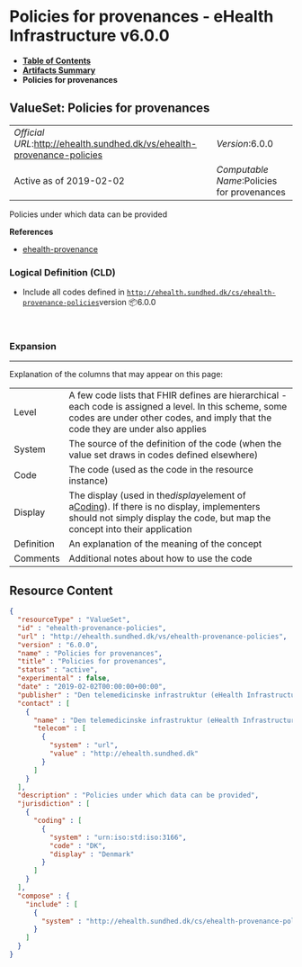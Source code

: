 # Policies for provenances - eHealth Infrastructure v6.0.0

* [**Table of Contents**](toc.md)
* [**Artifacts Summary**](artifacts.md)
* **Policies for provenances**

## ValueSet: Policies for provenances 

| | |
| :--- | :--- |
| *Official URL*:http://ehealth.sundhed.dk/vs/ehealth-provenance-policies | *Version*:6.0.0 |
| Active as of 2019-02-02 | *Computable Name*:Policies for provenances |

 
Policies under which data can be provided 

 **References** 

* [ehealth-provenance](StructureDefinition-ehealth-provenance.md)

### Logical Definition (CLD)

* Include all codes defined in [`http://ehealth.sundhed.dk/cs/ehealth-provenance-policies`](CodeSystem-ehealth-provenance-policies.md)version 📦6.0.0

 

### Expansion

-------

 Explanation of the columns that may appear on this page: 

| | |
| :--- | :--- |
| Level | A few code lists that FHIR defines are hierarchical - each code is assigned a level. In this scheme, some codes are under other codes, and imply that the code they are under also applies |
| System | The source of the definition of the code (when the value set draws in codes defined elsewhere) |
| Code | The code (used as the code in the resource instance) |
| Display | The display (used in the*display*element of a[Coding](http://hl7.org/fhir/R4/datatypes.html#Coding)). If there is no display, implementers should not simply display the code, but map the concept into their application |
| Definition | An explanation of the meaning of the concept |
| Comments | Additional notes about how to use the code |



## Resource Content

```json
{
  "resourceType" : "ValueSet",
  "id" : "ehealth-provenance-policies",
  "url" : "http://ehealth.sundhed.dk/vs/ehealth-provenance-policies",
  "version" : "6.0.0",
  "name" : "Policies for provenances",
  "title" : "Policies for provenances",
  "status" : "active",
  "experimental" : false,
  "date" : "2019-02-02T00:00:00+00:00",
  "publisher" : "Den telemedicinske infrastruktur (eHealth Infrastructure)",
  "contact" : [
    {
      "name" : "Den telemedicinske infrastruktur (eHealth Infrastructure)",
      "telecom" : [
        {
          "system" : "url",
          "value" : "http://ehealth.sundhed.dk"
        }
      ]
    }
  ],
  "description" : "Policies under which data can be provided",
  "jurisdiction" : [
    {
      "coding" : [
        {
          "system" : "urn:iso:std:iso:3166",
          "code" : "DK",
          "display" : "Denmark"
        }
      ]
    }
  ],
  "compose" : {
    "include" : [
      {
        "system" : "http://ehealth.sundhed.dk/cs/ehealth-provenance-policies"
      }
    ]
  }
}

```
